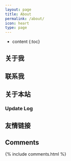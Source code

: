 ```yaml
---
layout: page
title: About
permalink: /about/
icon: heart
type: page
---
```


* content
{:toc}

## 关于我



## 联系我


## 关于本站



### Update Log



## 友情链接



## Comments

{% include comments.html %}
